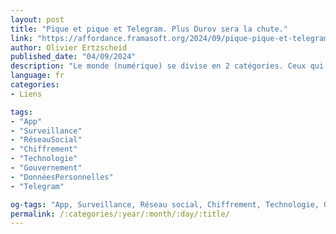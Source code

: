 ```yaml
---
layout: post
title: "Pique et pique et Telegram. Plus Durov sera la chute."
link: "https://affordance.framasoft.org/2024/09/pique-pique-et-telegram/"
author: Olivier Ertzscheid
published_date: "04/09/2024"
description: "Le monde (numérique) se divise en 2 catégories. Ceux qui ont un pistolet chargé pensent que la liberté d’expression doit y être totale, et ceux qui creusent pensent qu’elle doit y être encadrée comme dans tout espace public. L’occasion de l’arrestation de Pavel Durov (aussi orthographié Dourov), patron du réseau social Telegram, soulève une infinité de questions passionnantes dans le contexte politique actuel de nos usages et environnements numériques."
language: fr
categories:
- Liens

tags:
- "App"
- "Surveillance"
- "RéseauSocial"
- "Chiffrement"
- "Technologie"
- "Gouvernement"
- "DonnéesPersonnelles"
- "Telegram"

og-tags: "App, Surveillance, Réseau social, Chiffrement, Technologie, Gouvernement, Données personnelles, Telegram"
permalink: /:categories/:year/:month/:day/:title/
---
```

